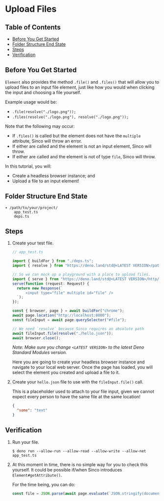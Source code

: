 # Upload Files

## Table of Contents

- [Before You Get Started](#before-you-get-started)
- [Folder Structure End State](#folder-structure-end-state)
- [Steps](#steps)
- [Verification](#verification)

## Before You Get Started

`Element` also provides the method `.file()` and `.files()` that will allow you
to upload files to an input file element, just like how you would when clicking
the input and choosing a file yourself.

Example usage would be:

- `.file(resolve("./logo.png"));`
- `.files(resolve("./logo.png"), resolve("./logo.png"));`

Note that the following may occur:

- If `.files()` is called but the element does not have the `multiple`
  attribute, Sinco will throw an error.
- If either are called and the element is not an input element, Sinco will
  throw.
- If either are called and the element is not of type `file`, Sinco will throw.

In this tutorial, you will:

- Create a headless browser instance; and
- Upload a file to an input element!

## Folder Structure End State

```text
▾ /path/to/your/project/
    app_test.ts
    deps.ts
```

## Steps

1. Create your test file.

   ```typescript
   // app_test.ts

   import { buildFor } from "./deps.ts";
   import { resolve } from "https://deno.land/std@<LATEST VERSION>/path/mod.ts";

   // So we can mock up a playground with a place to upload files.
   import { serve } from "https://deno.land/std@<LATEST VERSION>/http/server.ts";
   serve(function (request: Request) {
     return new Response(`
         <input type="file" multiple id="file" />
     `);
   });

   const { browser, page } = await buildFor("chrome");
   await page.location("http://localhost:8000");
   const fileInput = await page.querySelector("#file");

   // We need `resolve` because Sinco requires an absolute path
   await fileInput.file(resolve("./hello.json"));
   await browser.close();
   ```

   _Note: Make sure you change `<LATEST VERSION>` to the latest Deno Standard
   Modules version._

   Here you are going to create your headless browser instance and navigate to
   your local web server. Once the page has loaded, you will select the element
   you created and upload a file to it.

2. Create your `hello.json` file to use with the `fileInput.file()` call.

   This is a placeholder used to attach to your file input, given we cannot
   expect every person to have the same file at the same location!

   ```json
   {
     "some": "text"
   }
   ```

## Verification

1. Run your file.

   ```shell
   $ deno run --allow-run --allow-read --allow-write --allow-net app_test.ts
   ```

2. At this moment in time, there is no simple way for you to check this
   yourself. It could be possible if/when Sinco introduces
   `Element#getAttribute()`.

   For the time being, you can do:

   ```ts
   const file = JSON.parse(await page.evaluate(`JSON.stringify(document.querySelector('#file').files[0])`)));
   ```
